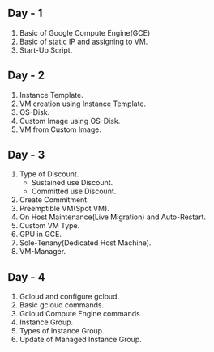 ## Day - 1
1. Basic of Google Compute Engine(GCE)
2. Basic of static IP and assigning to VM.
3. Start-Up Script.

## Day - 2
1. Instance Template.
2. VM creation using Instance Template.
3. OS-Disk.
4. Custom Image using OS-Disk.
5. VM from Custom Image.

## Day - 3
1. Type of Discount.
	- Sustained use Discount.
	- Committed use Discount.
2. Create Commitment.
3. Preemptible VM(Spot VM).
4. On Host Maintenance(Live Migration) and Auto-Restart.
5. Custom VM Type.
6. GPU in GCE.
7. Sole-Tenany(Dedicated Host Machine).
8. VM-Manager.	

## Day - 4
1. Gcloud and configure gcloud.
2. Basic gcloud commands.
3. Gcloud Compute Engine commands
4. Instance Group.
5. Types of Instance Group.
6. Update of Managed Instance Group.
